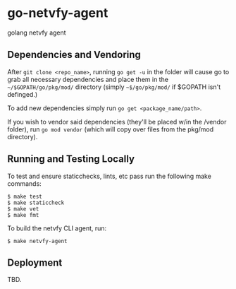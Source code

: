 # go-netvfy-agent
golang netvfy agent

## Dependencies and Vendoring 

After `git clone <repo_name>`, running `go get -u` in the folder will cause go to grab all necessary dependencies and place them in the `~/$GOPATH/go/pkg/mod/` directory (simply `~$/go/pkg/mod/` if $GOPATH isn't definged.)

To add new dependencies simply run `go get <package_name/path>`. 

If you wish to vendor said dependencies (they'll be placed w/in the /vendor folder), run `go mod vendor` (which will copy over files from the pkg/mod directory). 

## Running and Testing Locally

To test and ensure staticchecks, lints, etc pass run the following make commands: 

```
$ make test
$ make staticcheck
$ make vet
$ make fmt
```

To build the netvfy CLI agent, run: 

```
$ make netvfy-agent
```

## Deployment 

TBD. 
